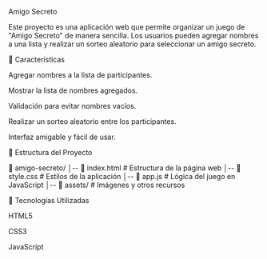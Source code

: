Amigo Secreto

Este proyecto es una aplicación web que permite organizar un juego de "Amigo Secreto" de manera sencilla. Los usuarios pueden agregar nombres a una lista y realizar un sorteo aleatorio para seleccionar un amigo secreto.

🚀 Características

Agregar nombres a la lista de participantes.

Mostrar la lista de nombres agregados.

Validación para evitar nombres vacíos.

Realizar un sorteo aleatorio entre los participantes.

Interfaz amigable y fácil de usar.

📂 Estructura del Proyecto

📁 amigo-secreto/
│-- 📄 index.html       # Estructura de la página web
│-- 📄 style.css        # Estilos de la aplicación
│-- 📄 app.js           # Lógica del juego en JavaScript
│-- 📂 assets/          # Imágenes y otros recursos

🔧 Tecnologías Utilizadas

HTML5

CSS3

JavaScript